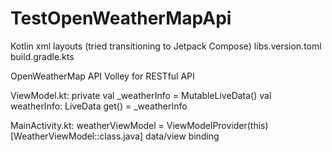 # TestOpenWeatherMapApi

Kotlin
xml layouts (tried transitioning to Jetpack Compose)
libs.version.toml
build.gradle.kts

OpenWeatherMap API
Volley for RESTful API

ViewModel.kt:
private val _weatherInfo = MutableLiveData<String>()
val weatherInfo: LiveData<String>
get() = _weatherInfo

MainActivity.kt:
weatherViewModel = ViewModelProvider(this)[WeatherViewModel::class.java]
data/view binding